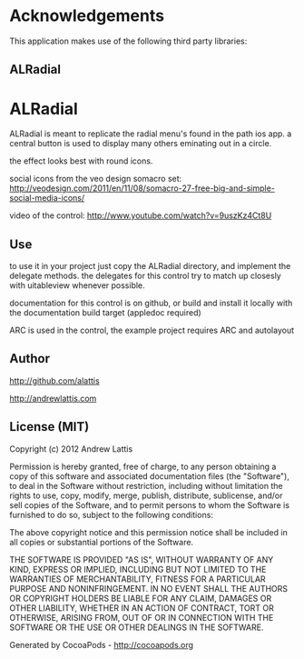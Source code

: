 # Acknowledgements
This application makes use of the following third party libraries:

## ALRadial

ALRadial
========
ALRadial is meant to replicate the radial menu's found in the path ios app. a central button is used to display many others eminating out in a circle.

the effect looks best with round icons.

social icons from the veo design somacro set:
http://veodesign.com/2011/en/11/08/somacro-27-free-big-and-simple-social-media-icons/

video of the control:
http://www.youtube.com/watch?v=9uszKz4Ct8U

Use
---
to use it in your project just copy the ALRadial directory, and implement the delegate methods.
the delegates for this control try to match up closesly with uitableview whenever possible.

documentation for this control is on github, or build and install it locally with the documentation build target (appledoc required)

ARC is used in the control, the example project requires ARC and autolayout

Author
------
http://github.com/alattis

http://andrewlattis.com

License (MIT)
-------------
Copyright (c) 2012 Andrew Lattis

Permission is hereby granted, free of charge, to any person obtaining a copy of this software and associated documentation files (the "Software"), to deal in the Software without restriction, including without limitation the rights to use, copy, modify, merge, publish, distribute, sublicense, and/or sell copies of the Software, and to permit persons to whom the Software is furnished to do so, subject to the following conditions:

The above copyright notice and this permission notice shall be included in all copies or substantial portions of the Software.

THE SOFTWARE IS PROVIDED "AS IS", WITHOUT WARRANTY OF ANY KIND, EXPRESS OR IMPLIED, INCLUDING BUT NOT LIMITED TO THE WARRANTIES OF MERCHANTABILITY, FITNESS FOR A PARTICULAR PURPOSE AND NONINFRINGEMENT. IN NO EVENT SHALL THE AUTHORS OR COPYRIGHT HOLDERS BE LIABLE FOR ANY CLAIM, DAMAGES OR OTHER LIABILITY, WHETHER IN AN ACTION OF CONTRACT, TORT OR OTHERWISE, ARISING FROM, OUT OF OR IN CONNECTION WITH THE SOFTWARE OR THE USE OR OTHER DEALINGS IN THE SOFTWARE.

Generated by CocoaPods - http://cocoapods.org
